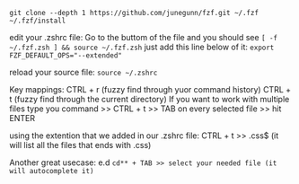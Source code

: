
```
git clone --depth 1 https://github.com/junegunn/fzf.git ~/.fzf
~/.fzf/install
```

edit your .zshrc file:
  Go to the buttom of the file and you should see ```[ -f ~/.fzf.zsh ] && source ~/.fzf.zsh```
  just add this line below of it: ```export FZF_DEFAULT_OPS="--extended"```
  
  reload your source file: ```source ~/.zshrc```
  
  Key mappings: 
  CTRL + r (fuzzy find through yuor command history)
  CTRL + t (fuzzy find through the current directory)
  If you want to work with multiple files type you command >> CTRL + t >> TAB on every selected file >> hit ENTER
  
  using the extention that we added in our .zshrc file: CTRL + t >> .css$ (it will list all the files that ends with .css)
  
  Another great usecase: e.d ```cd** + TAB >> select your needed file (it will autocomplete it)```
  
  
  
  
  
  
